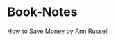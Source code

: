 # Book-Notes
[How to Save Money by Ann Russell](https://github.com/richardpetersenhall/Book-Notes/blob/main/Personal-Finance/how-to-save-money_ann-russell.md#how-to-save-money-by-ann-russell)